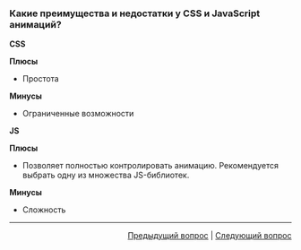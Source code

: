 ### Какие преимущества и недостатки у CSS и JavaScript анимаций?

**CSS**

**Плюсы**

- Простота

**Минусы**

- Ограниченные возможности

**JS**

**Плюсы**

- Позволяет полностью контролировать анимацию. Рекомендуется выбрать одну из множества JS-библиотек.

**Минусы**

- Сложность

---

<div align="right">
    <a href="14.md">Предыдущий вопрос</a> | <a href="16.md">Следующий вопрос</a>
</div>
